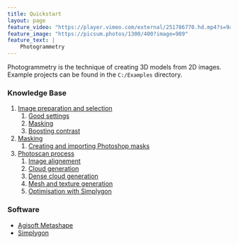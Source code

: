 ```yaml
---
title: Quickstart
layout: page
feature_video: "https://player.vimeo.com/external/251786770.hd.mp4?s=9a457db8a5f5018d2684bec4dea301501b4ad5b1&profile_id=175"
feature_image: "https://picsum.photos/1300/400?image=989"
feature_text: |
    Photogrammetry
---
```


Photogrammetry is the technique of creating 3D models from 2D images. Example projects can be found in the `C:/Examples` directory.

### Knowledge Base
1. [Image preparation and selection]()
   1. [Good settings]()
   2. [Masking]()
   3. [Boosting contrast]()
2. [Masking](https://www.agisoft.com/downloads/installer/)
   1. [Creating and importing Photoshop masks]()
3. [Photoscan process](https://www.agisoft.com/downloads/installer/)
   1. [Image alignement]()
   2. [Cloud generation]()
   3. [Dense cloud generation]()
   4. [Mesh and texture generation]()
   5. [Optimisation with Simplygon]()


### Software
* [Agisoft Metashape](https://www.agisoft.com/downloads/installer/)
* [Simplygon](https://www.simplygon.com/)